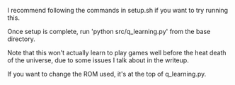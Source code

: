 I recommend following the commands in setup.sh if you want to try running this.

Once setup is complete, run 'python src/q_learning.py' from the base directory.

Note that this won't actually learn to play games well before the heat death of
the universe, due to some issues I talk about in the writeup.

If you want to change the ROM used, it's at the top of q_learning.py.
